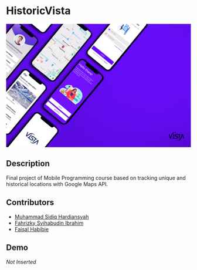 # HistoricVista

![image](https://github.com/msidiqh991/HistoricVista_T.A-PMOB/blob/master/.idea/img/Mockup_HistoricVistaa.png)


## Description

Final project of Mobile Programming course based on tracking unique and historical locations with Google Maps API.


## Contributors

- [Muhammad Sidiq Hardiansyah](https://github.com/msidiqh991)
- [Fahrizky Syihabudin Ibrahim](https://github.com/Riez03)
- [Faisal Habibie](https://github.com/faisalh2r)


## Demo

_Not Inserted_
